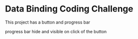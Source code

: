 # Data Binding Coding Challenge

This project has a button and progress bar

progress bar hide and visible on click of the button